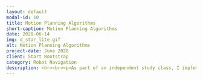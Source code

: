 ```yaml
---
layout: default
modal-id: 10
title: Motion Planning Algorithms 
short-caption: Motion Planning Algorithms 
date: 2020-06-14
img: d_star_lite.gif
alt: Motion Planning Algorithms
project-date: June 2020
client: Start Bootstrap
category: Robot Navigation
description: <br><br><p>As part of an independent study class, I implemented a collection of essential motion planning algorithms and necessary utility functions.</p><br><br><p>As the foundation of planning, I implemented a graph-based Probablistic Road Map (PRM). Also, I implemented a grid map to discretize the search space</p><br><br><p> For planning algorithms, I implemented/am implementing Global incremental planning algorithms such as Lifelong PLanning Star (LPA*), D* Lite<span>;</span>Potential Field Algorithms<span>:</span> Continuous Potential Field, Bushfire algorithm, Wavefront algorithm<span>;</span> Local Planning Algorithm - Dynammic Window Approach, MPPI (Model Predictive Path Integral Controller).</p><br><br><p><a href="https://github.com/RicoJia/Motion_Planning_Rico">Check out my Github for more details </a></p>
---
```


